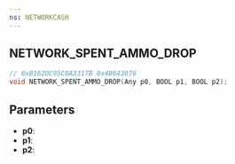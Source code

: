 ```yaml
---
ns: NETWORKCASH
---
```

## NETWORK_SPENT_AMMO_DROP

```c
// 0xB162DC95C0A3317B 0x4B643076
void NETWORK_SPENT_AMMO_DROP(Any p0, BOOL p1, BOOL p2);
```


## Parameters
* **p0**: 
* **p1**: 
* **p2**: 

